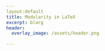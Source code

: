 ```yaml
---
layout:default
title: Modularity in LaTeX
excerpt: blarg
header:
  overlay_image: /assets/header.png
  
---
```

